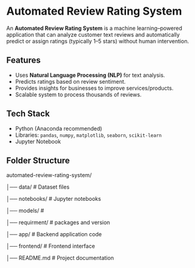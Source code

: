 # Automated Review Rating System

An **Automated Review Rating System** is a machine learning–powered application that can analyze customer text reviews and automatically predict or assign ratings (typically 1–5 stars) without human intervention.

## Features
- Uses **Natural Language Processing (NLP)** for text analysis.  
- Predicts ratings based on review sentiment.  
- Provides insights for businesses to improve services/products.  
- Scalable system to process thousands of reviews.  

## Tech Stack
- Python (Anaconda recommended)  
- Libraries: `pandas`, `numpy`, `matplotlib`, `seaborn`, `scikit-learn`  
- Jupyter Notebook  

## Folder Structure
automated-review-rating-system/

│── data/ # Dataset files

│── notebooks/ # Jupyter notebooks

│── models/ # 

│── requirment/ # packages and version

│── app/ # Backend application code

│── frontend/ # Frontend interface

│── README.md # Project documentation
